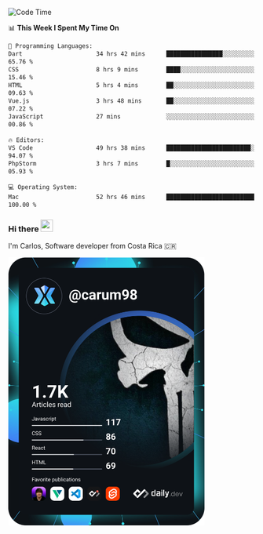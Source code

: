 
<!--START_SECTION:waka-->
![Code Time](http://img.shields.io/badge/Code%20Time-10%2C014%20hrs%207%20mins-blue)

📊 **This Week I Spent My Time On** 

```text
💬 Programming Languages: 
Dart                     34 hrs 42 mins      ████████████████░░░░░░░░░   65.76 % 
CSS                      8 hrs 9 mins        ████░░░░░░░░░░░░░░░░░░░░░   15.46 % 
HTML                     5 hrs 4 mins        ██░░░░░░░░░░░░░░░░░░░░░░░   09.63 % 
Vue.js                   3 hrs 48 mins       ██░░░░░░░░░░░░░░░░░░░░░░░   07.22 % 
JavaScript               27 mins             ░░░░░░░░░░░░░░░░░░░░░░░░░   00.86 % 

🔥 Editors: 
VS Code                  49 hrs 38 mins      ████████████████████████░   94.07 % 
PhpStorm                 3 hrs 7 mins        █░░░░░░░░░░░░░░░░░░░░░░░░   05.93 % 

💻 Operating System: 
Mac                      52 hrs 46 mins      █████████████████████████   100.00 % 
```


<!--END_SECTION:waka-->

### Hi there <img src="https://media.giphy.com/media/hvRJCLFzcasrR4ia7z/giphy.gif" width="25px" height="25px">

I'm Carlos, Software developer from Costa Rica 🇨🇷

<a href="https://app.daily.dev/carum98"><img src="https://github.com/carum98/carum98/blob/main/devcard.svg" width="400" alt="Carlos Umaña Acevedo's Dev Card"/></a>
